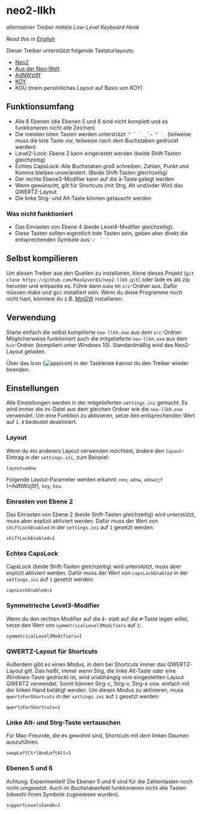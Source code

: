 # neo2-llkh

*alternativer Treiber mittels Low-Level Keyboard Hook*

*Read this in [English](README.en.md)*

Dieser Treiber unterstützt folgende Tastaturlayouts:
* [Neo2](http://www.neo-layout.org)
* [Aus der Neo-Welt](http://www.adnw.de)
* [AdNWzjßf](http://adnw.de/index.php?n=Main.AdNWzj%c3%9ff)
* [KOY](http://adnw.de/index.php?n=Main.SeitlicheNachbaranschl%c3%a4ge)
* KOU (mein persönliches Layout auf Basis von KOY)


## Funktionsumfang
* Alle 6 Ebenen (die Ebenen 5 und 6 sind nicht komplett und es funktionieren nicht alle Zeichen)
* Die meisten toten Tasten werden unterstützt: ``^ ` ´ ̧ ̌ ~ ° ̇  `` (teilweise muss die tote Taste vor, teilweise nach dem Buchstaben gedrückt werden)
* Level2-Lock: Ebene 2 kann eingerastet werden (beide Shift-Tasten gleichzeitig)
* Echtes CapsLock: Alle Buchstaben groß schreiben. Zahlen, Punkt und Komma bleiben unverändert. (Beide Shift-Tasten gleichzeitig)
* Der rechte Ebene3-Modifier kann auf die ä-Taste gelegt werden
* Wenn gewünscht, gilt für Shortcuts (mit Strg, Alt und/oder Win) das QWERTZ-Layout
* Die linke Strg- und Alt-Taste können getauscht werden

### Was nicht funktioniert

* Das Einrasten von Ebene 4 (beide Level4-Modifier gleichzeitig).
* Diese Tasten sollten eigentlich tote Tasten sein, geben aber direkt die entsprechenden Symbole aus: `̷  ¨ ˝`

## Selbst kompilieren
Um diesen Treiber aus den Quellen zu installieren, klone dieses Projekt (`git clone https://github.com/MaxGyver83/neo2-llkh.git`) oder lade es als zip herunter und entpacke es. Führe dann `make` im `src`-Ordner aus. Dafür müssen make und gcc installiert sein. Wenn du diese Programme noch nicht hast, könntest du z.B. [MinGW](https://sourceforge.net/projects/mingw/) installieren.

## Verwendung
Starte einfach die selbst kompilierte `neo-llkh.exe` aus dem `src`-Ordner. Möglicherweise funktioniert auch die mitgelieferte `neo-llkh.exe` aus dem `bin`-Ordner (kompiliert unter Windows 10). Standardmäßig wird das Neo2-Layout geladen.

Über das Icon (![appicon](src/appicon.ico)) in der Taskleiste kannst du den Treiber wieder beenden.

## Einstellungen

Alle Einstellungen werden in der mitgelieferten `settings.ini` gemacht. Es wird immer die ini-Datei aus dem gleichen Ordner wie die `neo-llkh.exe` verwendet. Um eine Funktion zu aktivieren, setze den entsprechenden Wert auf `1`. `0` bedeutet deaktiviert.

### Layout
Wenn du ein anderers Layout verwenden möchtest, ändere den `layout`-Eintrag in der `settings.ini`, zum Beispiel:

`layout=adnw`

Folgende Layout-Parameter werden erkannt: `neo`, `adnw`, `adnwzjf` (=AdNWzjßf), `koy`, `kou`.

### Einrasten von Ebene 2
Das Einrasten von Ebene 2 (beide Shift-Tasten gleichzeitig) wird unterstützt, muss aber explizit aktiviert werden. Dafür muss der Wert von `shiftLockEnabled` in der `settings.ini` auf `1` gesetzt werden:

`shiftLockEnabled=1`

### Echtes CapsLock
CapsLock (beide Shift-Tasten gleichzeitig) wird unterstützt, muss aber explizit aktiviert werden. Dafür muss der Wert von `capsLockEnabled` in der `settings.ini` auf `1` gesetzt werden:

`capsLockEnabled=1`

### Symmetrische Level3-Modifier
Wenn du den rechten Modifier auf die `Ä`- statt auf die `#`-Taste legen willst, setze den Wert von `symmetricalLevel3Modifiers` auf `1`:

`symmetricalLevel3Modifiers=1`

### QWERTZ-Layout für Shortcuts
Außerdem gibt es einen Modus, in dem bei Shortcuts immer das QWERTZ-Layout gilt. Das heißt, immer wenn Strg, die linke Alt-Taste oder eine Windows-Taste gedrückt ist, wird unabhängig vom eingestellten Layout QWERTZ verwendet. Somit können Strg-c, Strg-v, Strg-s usw. einfach mit der linken Hand betätigt werden. Um diesen Modus zu aktivieren, muss `qwertzForShortcuts` in der `settings.ini` auf `1` gesetzt werden:

`qwertzForShortcuts=1`

### Linke Alt- und Strg-Taste vertauschen
Für Mac-Freunde, die es gewohnt sind, Shortcuts mit dem linken Daumen auszuführen.

`swapLeftCtrlAndLeftAlt=1`

### Ebenen 5 und 6
Achtung: Experimentell! Die Ebenen 5 und 6 sind für die Zahlentasten noch nicht umgesetzt. Auch im Buchstabenfeld funktionieren nicht alle Tasten (obwohl ihnen Symbole zugewiesen wurden).

`supportLevels5and6=1`